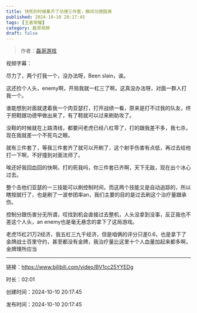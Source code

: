 ```yaml
---
title: 快死的时候集齐了功德三件套，瞬间功德圆满
published: 2024-10-10 20:17:45
tags: [王者荣耀]
category: 磊哥视频
draft: false
---
```



> 作者：[磊哥游戏](https://space.bilibili.com/268941858?spm_id_from=333.788.upinfo.head.click)

视频字幕：

尽力了，两个打我一个，没办法呀，Been slain，诶。

这还捡个人头，enemy啊，开局我就一杠三了啊，这真没办法呀，对面一群人打我一个。

谁能想到对面就逮着我一个肉亚瑟打，打开战绩一看，原来是打不过我的队友，终于把鞋跟功德甲做出来了，有了鞋就可以过来刷助攻了。

没鞋的时候就在上路清线，都要问老虎已经八杠零了，打的跟我差不多，我七杀，现在我就差一个不死鸟之眼。

就有三件套了，等我三件套齐了就可以开刷了，这个射手伤害有点低，再过去给他打一下啊，不好撞到对面法师了。

唉还好我回血回的快啊，打的死我吗，你三件套已齐啊，天下无敌，现在出个冰心过去。

整个击他们亚瑟的一三技能可以刷控制时间，而这两个技能又是自动追踪的，所以瞎按就行了，也是刷了一波参团率an，我们主要的目的是过去刷这个治疗量跟承伤。

控制分跟伤害分无所谓，哎找到机会直接过去整机，人头没拿到没事，反正我也不差这个人头，an enemy也是毫无悬念的拿下了这局游戏。

老虎15杠21万2经济，我五杠三九千经济，但是咱俩的评分只差0.6，也是拿下了金牌战士百里守约，甚至都没有金牌，我治疗量比这里十个人血量加起来都多啊，金牌理所应当

---


链接：https://www.bilibili.com/video/BV1cc25YYEDg



时长：02:01

创建时间：2024-10-10 20:17:45

发布时间：2024-10-10 20:17:45
